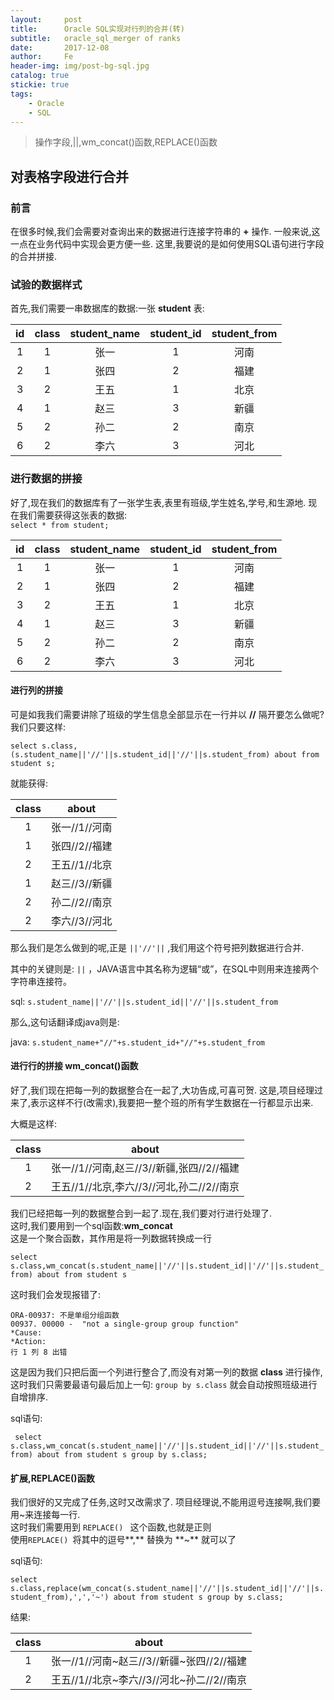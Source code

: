 ```yaml
---
layout:     post
title:      Oracle SQL实现对行列的合并(转)
subtitle:   oracle_sql_merger of ranks
date:       2017-12-08
author:     Fe
header-img: img/post-bg-sql.jpg
catalog: true
stickie: true
tags:
    - Oracle
    - SQL
---
```

>操作字段,||,wm_concat()函数,REPLACE()函数

## 对表格字段进行合并

### 前言

在很多时候,我们会需要对查询出来的数据进行连接字符串的 **+** 操作.
一般来说,这一点在业务代码中实现会更方便一些.
这里,我要说的是如何使用SQL语句进行字段的合并拼接.

### 试验的数据样式

首先,我们需要一串数据库的数据:一张 **student** 表:

|id|class|student_name|student_id|student_from|
|:-:|:-:|:-:|:-:|:-:|
|1|1|张一|1|河南|
|2|1|张四|2|福建|
|3|2|王五|1|北京|
|4|1|赵三|3|新疆|
|5|2|孙二|2|南京|
|6|2|李六|3|河北|


### 进行数据的拼接

好了,现在我们的数据库有了一张学生表,表里有班级,学生姓名,学号,和生源地.
现在我们需要获得这张表的数据:  
`select * from student;`

|id|class|student_name|student_id|student_from|
|:-:|:-:|:-:|:-:|:-:|
|1|1|张一|1|河南|
|2|1|张四|2|福建|
|3|2|王五|1|北京|
|4|1|赵三|3|新疆|
|5|2|孙二|2|南京|
|6|2|李六|3|河北|

#### 进行列的拼接

可是如我我们需要讲除了班级的学生信息全部显示在一行并以 **//** 隔开要怎么做呢?  
我们只要这样:

`select s.class,(s.student_name||'//'||s.student_id||'//'||s.student_from) about from student s;`

就能获得:

|class|about|
|:-:|:-:|
|1	|张一//1//河南|
|1  |张四//2//福建|
|2	|王五//1//北京|
|1	|赵三//3//新疆|
|2	|孙二//2//南京|
|2	|李六//3//河北|

那么我们是怎么做到的呢,正是 `||'//'||` ,我们用这个符号把列数据进行合并.

 其中的关键则是: `||`  ，JAVA语言中其名称为逻辑“或”，在SQL中则用来连接两个字符串连接符。  

sql: `s.student_name||'//'||s.student_id||'//'||s.student_from`

那么,这句话翻译成java则是:

java: `s.student_name+"//"+s.student_id+"//"+s.student_from`

#### 进行行的拼接  wm_concat()函数

好了,我们现在把每一列的数据整合在一起了,大功告成,可喜可贺.
这是,项目经理过来了,表示这样不行(改需求),我要把一整个班的所有学生数据在一行都显示出来.

大概是这样:

|class|about|
|:-:|:-:|
|1|	张一//1//河南,赵三//3//新疆,张四//2//福建|
|2|	王五//1//北京,李六//3//河北,孙二//2//南京|

我们已经把每一列的数据整合到一起了.现在,我们要对行进行处理了.  
这时,我们要用到一个sql函数:**wm_concat**  
这是一个聚合函数，其作用是将一列数据转换成一行

`select s.class,wm_concat(s.student_name||'//'||s.student_id||'//'||s.student_from) about from student s`

这时我们会发现报错了:

```
ORA-00937: 不是单组分组函数
00937. 00000 -  "not a single-group group function"
*Cause:    
*Action:
行 1 列 8 出错
```

这是因为我们只把后面一个列进行整合了,而没有对第一列的数据 **class** 进行操作,这时我们只需要最语句最后加上一句: `group by s.class` 就会自动按照班级进行自增排序.

sql语句:

`
select s.class,wm_concat(s.student_name||'//'||s.student_id||'//'||s.student_from) about from student s group by s.class;`

#### 扩展,REPLACE()函数

我们很好的又完成了任务,这时又改需求了.
项目经理说,不能用逗号连接啊,我们要用~来连接每一行.  
这时我们需要用到 `REPLACE() ` 这个函数,也就是正则  
使用`REPLACE() `将其中的逗号**,** 替换为 **~** 就可以了

sql语句:  

`select s.class,replace(wm_concat(s.student_name||'//'||s.student_id||'//'||s.student_from),',','~') about from student s group by s.class;`

结果:  

|class|about|
|:-:|:-:|
|1|	张一//1//河南~赵三//3//新疆~张四//2//福建|
|2|	王五//1//北京~李六//3//河北~孙二//2//南京|
